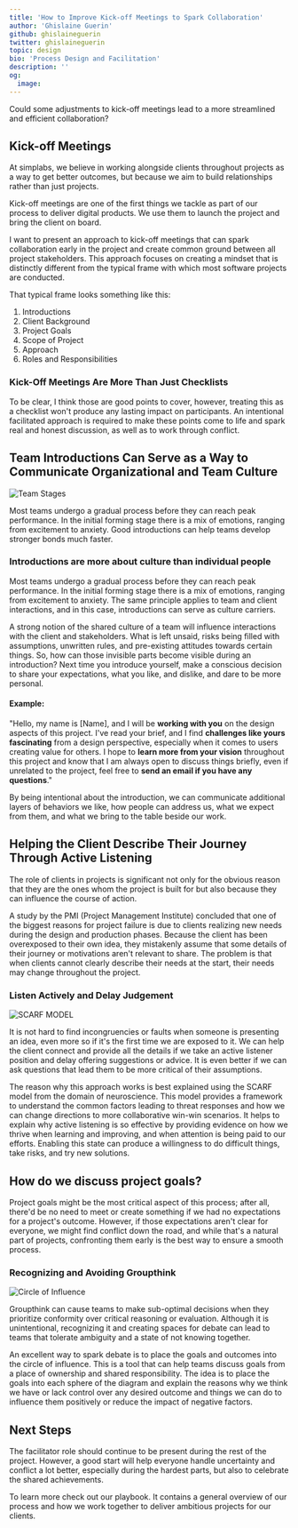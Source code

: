 ```yaml
---
title: 'How to Improve Kick-off Meetings to Spark Collaboration'
author: 'Ghislaine Guerin'
github: ghislaineguerin
twitter: ghislaineguerin
topic: design
bio: 'Process Design and Facilitation'
description: ''
og:
  image:
---
```


Could some adjustments to kick-off meetings lead to a more streamlined and efficient collaboration?
<!--break-->

## Kick-off Meetings
At simplabs, we believe in working alongside clients throughout projects as a way to get better outcomes, but because we aim to build relationships rather than just projects.

Kick-off meetings are one of the first things we tackle as part of our process to deliver digital products. We use them to launch the project and bring the client on board.

I want to present an approach to kick-off meetings that can spark collaboration early in the project and create common ground between all project stakeholders. This approach focuses on creating a mindset that is distinctly different from the typical frame with which most software projects are conducted.

That typical frame looks something like this:

1. Introductions
2. Client Background
3. Project Goals
4. Scope of Project
5. Approach
6. Roles and Responsibilities

### Kick-Off Meetings Are More Than Just Checklists

To be clear, I think those are good points to cover, however, treating this as a
checklist won't produce any lasting impact on participants. An intentional facilitated approach is
required to make these points come to life and spark real and honest discussion,
as well as to work through conflict.

## Team Introductions Can Serve as a Way to Communicate Organizational and Team Culture 

![Team Stages](/assets/images/posts/2020-04-27-facilitate-client-onboarding/team-stages.png)

Most teams undergo a gradual process before they can reach peak performance. In
the initial forming stage there is a mix of emotions, ranging from excitement to
anxiety. Good introductions can help teams develop stronger bonds much faster.

### Introductions are more about culture than individual people

Most teams undergo a gradual process before they can reach peak performance. In the initial forming stage there is a mix of emotions, ranging from excitement to anxiety. The same principle applies to team and client interactions, and in this case, introductions can serve as culture carriers. 

A strong notion of the shared culture of a team will influence interactions with the client and stakeholders. What is left unsaid, risks being filled with assumptions, unwritten rules, and pre-existing attitudes towards certain things. So, how can those invisible parts become visible during an introduction? Next time you introduce yourself, make a conscious decision to share your expectations, what you like, and dislike, and dare to be more personal.

#### Example:

"Hello, my name is [Name], and I will be **working with you** on the design
aspects of this project. I've read your brief, and I find **challenges like
yours fascinating** from a design perspective, especially when it comes to users
creating value for others. I hope to **learn more from your vision** throughout
this project and know that I am always open to discuss things briefly, even if
unrelated to the project, feel free to **send an email if you have any
questions**."

By being intentional about the introduction, we can communicate additional
layers of behaviors we like, how people can address us, what we expect from
them, and what we bring to the table beside our work.

## Helping the Client Describe Their Journey Through Active Listening

The role of clients in projects is significant not only for the obvious reason that they are the ones whom the project is built for but also because they can influence the course of action.

A study by the PMI (Project Management Institute) concluded that one of the biggest reasons for project failure is due to clients realizing new needs during the design and production phases. Because the client has been overexposed to their own idea, they mistakenly assume that some details of their journey or motivations aren't relevant to share. The problem is that when clients cannot clearly describe their needs at the start, their needs may change throughout the project.

### Listen Actively and Delay Judgement

![SCARF MODEL](/assets/images/posts/2020-04-27-facilitate-client-onboarding/scarf.png)

It is not hard to find incongruencies or faults when someone is presenting an idea, even more so if it's the first time we are exposed to it. We can help the client connect and provide all the details if we take an active listener position and delay offering suggestions or advice. It is even better if we can ask questions that lead them to be more critical of their assumptions.

The reason why this approach works is best explained using the SCARF model from the domain of neuroscience. This model provides a framework to understand the common factors leading to threat responses and how we can change directions to more collaborative win-win scenarios. It helps to explain why active listening is so effective by providing evidence on how we thrive when learning and improving, and when attention is being paid to our efforts. Enabling this state can produce a willingness to do difficult things, take risks, and try new solutions.

## How do we discuss project goals?

Project goals might be the most critical aspect of this process; after all, there'd be no need to meet or create something if we had no expectations for a project's outcome. However, if those expectations aren't clear for everyone, we might find conflict down the road, and while that's a natural part of projects, confronting them early is the best way to ensure a smooth process.

### Recognizing and Avoiding Groupthink

![Circle of Influence](/assets/images/posts/2020-04-27-facilitate-client-onboarding/circle.png)

Groupthink can cause teams to make sub-optimal decisions when they prioritize conformity over critical reasoning or evaluation. Although it is unintentional, recognizing it and creating spaces for debate can lead to teams that tolerate ambiguity and a state of not knowing together.

An excellent way to spark debate is to place the goals and outcomes into the circle of influence. This is a tool that can help teams discuss goals from a place of ownership and shared responsibility. The idea is to place the goals into each sphere of the diagram and explain the reasons why we think we have or lack control over any desired outcome and things we can do to influence them positively or reduce the impact of negative factors.

## Next Steps

The facilitator role should continue to be present during the rest of the
project. However, a good start will help everyone handle uncertainty and
conflict a lot better, especially during the hardest parts, but also to
celebrate the shared achievements.

To learn more check out our playbook. It contains a general overview of our
process and how we work together to deliver ambitious projects for our clients.
